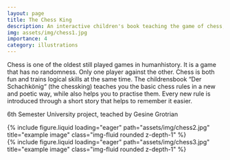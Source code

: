 ```yaml
---
layout: page
title: The Chess King
description: An interactive children's book teaching the game of chess, <br>Bachelor Project
img: assets/img/chess1.jpg
importance: 4
category: illustrations
---
```


Chess is one of the oldest still played games in humanhistory. It is a game that has no randomness. Only one player against the other. Chess is both fun and trains logical skills at the same time. The childrensbook “Der Schachkönig“ (the chessking) teaches you the basic chess rules in a new and poetic way, while also helps you to practise them. Every new rule is introduced through a short story that helps to remember it easier.

6th Semester University project,
teached by Gesine Grotrian

<div class="row">
    <div class="col-sm mt-3 mt-md-0">
        {% include figure.liquid loading="eager" path="assets/img/chess2.jpg" title="example image" class="img-fluid rounded z-depth-1" %}
    </div>
</div>

<div class="row">
    <div class="col-sm mt-3 mt-md-0">
        {% include figure.liquid loading="eager" path="assets/img/chess3.jpg" title="example image" class="img-fluid rounded z-depth-1" %}
    </div>
</div>
